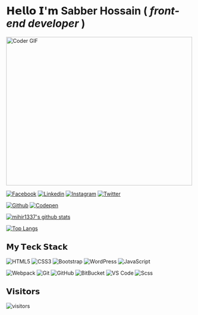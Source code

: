 # 𝗛𝗲𝗹𝗹𝗼 𝗜'𝗺 Sabber Hossain ( _front-end developer_ )

<img src="https://media.giphy.com/media/SWoSkN6DxTszqIKEqv/giphy.gif" alt="Coder GIF" width="500" height="400">

[![Facebook](https://img.shields.io/badge/-@mihir1337-%3b5998?style=flat-square&logo=facebook&logoColor=ffffff&labelColor=%3b5998&color=%ffffff)](https://facebook.com/mihir1337)
[![Linkedin](https://img.shields.io/badge/-@mihir1337-%231DA1F2?style=flat-square&logo=Linkedin&logoColor=ffffff)](https://www.linkedin.com/in/sabberhossain/)
[![Instagram](https://img.shields.io/badge/-@mihir1337-%231DA1F2?style=flat-square&logo=instagram&logoColor=ffffff)](https://instagram.com/mihir_mahamud/)
[![Twitter](https://img.shields.io/badge/-@mihir1337-%231DA1F2?style=flat-square&logo=twitter&logoColor=ffffff)](https://twitter.com/mihir_mahamud)

[![Github](https://img.shields.io/badge/-@mihir1337-%23181717?style=flat-square&logo=github)](https://github.com/mihir1337)
[![Codepen](https://img.shields.io/badge/-@mihir1337-%23000000?style=flat-square&logo=codepen)](https://codepen.io/mihir1337)




[![mihir1337's github stats](https://github-readme-stats.vercel.app/api?username=mihir1337&include_all_commits=true&count_private=true&show_icons=true&theme=merko)](https://github.com/anuraghazra/github-readme-stats) 



[![Top Langs](https://github-readme-stats.vercel.app/api/top-langs/?username=mihir1337&layout=compact&theme=merko)](https://github.com/anuraghazra/github-readme-stats)



## 𝗠𝘆 𝗧𝗲𝗰𝗸 𝗦𝘁𝗮𝗰𝗸

![HTML5](https://img.shields.io/badge/-HTML5-%23E44D27?style=flat-square&logo=html5&logoColor=ffffff)
![CSS3](https://img.shields.io/badge/-CSS3-%231572B6?style=flat-square&logo=css3)
![Bootstrap](https://img.shields.io/badge/-Bootstrap-563D7C?style=flat-square&logo=bootstrap)
![WordPress](https://img.shields.io/badge/-Wordpress-%231572B6?style=flat-square&logo=wordpress)
![JavaScript](https://img.shields.io/badge/-JavaScript-%23F7DF1C?style=flat-square&logo=javascript&logoColor=000000&labelColor=%23F7DF1C&color=%23FFCE5A)

![Webpack](https://img.shields.io/badge/-Webpack-%232C3A42?style=flat-square&logo=webpack)
![Git](https://img.shields.io/badge/-Git-%23F05032?style=flat-square&logo=git&logoColor=%23ffffff)
![GitHub](https://img.shields.io/badge/-GitHub-181717?style=flat-square&logo=github)
![BitBucket](https://img.shields.io/badge/-BitBucket-darkblue?style=flat-square&logo=bitbucket)
![VS Code](https://img.shields.io/badge/-VSCode-%23007ACC?style=flat-square&logo=visual-studio-code)
![Scss](https://img.shields.io/badge/-Scss-%23CC6699?style=flat-square&logo=scss&logoColor=ffffff)



<!-- 
## Stackoverflow 
[![mihir1337 StackOverflow](https://github-readme-stackoverflow.vercel.app/?userID=9135470&theme=dark)](https://stackoverflow.com/users/9135470/mihir1337) -->


## 𝗩𝗶𝘀𝗶𝘁𝗼𝗿𝘀

![visitors](https://visitor-badge.glitch.me/badge?page_id=mihir1337)

